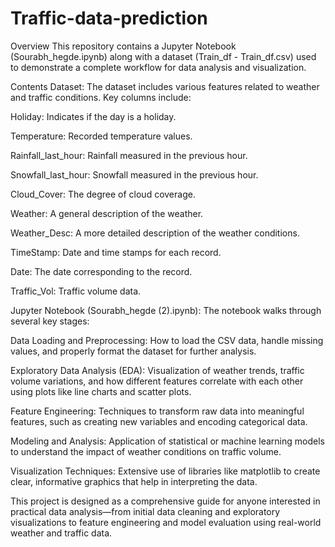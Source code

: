 # Traffic-data-prediction
Overview
This repository contains a Jupyter Notebook (Sourabh_hegde.ipynb) along with a dataset (Train_df - Train_df.csv) used to demonstrate a complete workflow for data analysis and visualization.

Contents
Dataset:
The dataset includes various features related to weather and traffic conditions. Key columns include:

Holiday: Indicates if the day is a holiday.

Temperature: Recorded temperature values.

Rainfall_last_hour: Rainfall measured in the previous hour.

Snowfall_last_hour: Snowfall measured in the previous hour.

Cloud_Cover: The degree of cloud coverage.

Weather: A general description of the weather.

Weather_Desc: A more detailed description of the weather conditions.

TimeStamp: Date and time stamps for each record.

Date: The date corresponding to the record.

Traffic_Vol: Traffic volume data.

Jupyter Notebook (Sourabh_hegde (2).ipynb):
The notebook walks through several key stages:

Data Loading and Preprocessing:
How to load the CSV data, handle missing values, and properly format the dataset for further analysis.

Exploratory Data Analysis (EDA):
Visualization of weather trends, traffic volume variations, and how different features correlate with each other using plots like line charts and scatter plots.

Feature Engineering:
Techniques to transform raw data into meaningful features, such as creating new variables and encoding categorical data.

Modeling and Analysis:
Application of statistical or machine learning models to understand the impact of weather conditions on traffic volume.

Visualization Techniques:
Extensive use of libraries like matplotlib to create clear, informative graphics that help in interpreting the data.

This project is designed as a comprehensive guide for anyone interested in practical data analysis—from initial data cleaning and exploratory visualizations to feature engineering and model evaluation using real-world weather and traffic data.
